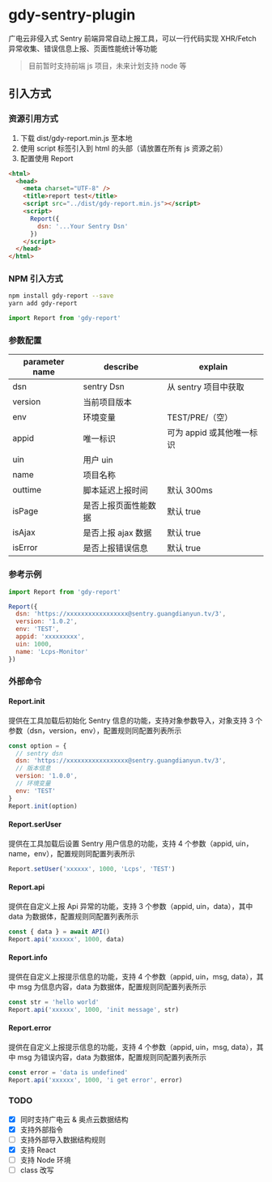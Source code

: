 <!--
 * @Author: Wzhcorcd
 * @Date: 2020-05-08 09:10:36
 * @LastEditTime: 2020-05-11 11:33:35
 * @LastEditors: Wzhcorcd
 * @Description: In User Settings Edit
 * @FilePath: /gdy-sentry-plugin/README.md
 -->

# gdy-sentry-plugin

广电云非侵入式 Sentry 前端异常自动上报工具，可以一行代码实现 XHR/Fetch 异常收集、错误信息上报、页面性能统计等功能

> 目前暂时支持前端 js 项目，未来计划支持 node 等

## 引入方式

### 资源引用方式

1. 下载 dist/gdy-report.min.js 至本地
2. 使用 script 标签引入到 html 的头部（请放置在所有 js 资源之前）
3. 配置使用 Report

```html
<html>
  <head>
    <meta charset="UTF-8" />
    <title>report test</title>
    <script src="../dist/gdy-report.min.js"></script>
    <script>
      Report({
        dsn: '...Your Sentry Dsn'
      })
    </script>
  </head>
</html>
```

### NPM 引入方式

```bash
npm install gdy-report --save
yarn add gdy-report
```

```javascript
import Report from 'gdy-report'
```

### 参数配置

| parameter name | describe             | explain                   |
| -------------- | -------------------- | ------------------------- |
| dsn            | sentry Dsn           | 从 sentry 项目中获取      |
| version        | 当前项目版本         |                           |
| env            | 环境变量             | TEST/PRE/（空）           |
| appid          | 唯一标识             | 可为 appid 或其他唯一标识 |
| uin            | 用户 uin             |                           |
| name           | 项目名称             |                           |
| outtime        | 脚本延迟上报时间     | 默认 300ms                |
| isPage         | 是否上报页面性能数据 | 默认 true                 |
| isAjax         | 是否上报 ajax 数据   | 默认 true                 |
| isError        | 是否上报错误信息     | 默认 true                 |

### 参考示例

```javascript
import Report from 'gdy-report'

Report({
  dsn: 'https://xxxxxxxxxxxxxxxxx@sentry.guangdianyun.tv/3',
  version: '1.0.2',
  env: 'TEST',
  appid: 'xxxxxxxxx',
  uin: 1000,
  name: 'Lcps-Monitor'
})
```

### 外部命令

#### Report.init

提供在工具加载后初始化 Sentry 信息的功能，支持对象参数导入，对象支持 3 个参数（dsn，version，env），配置规则同配置列表所示

```javascript
const option = {
  // sentry dsn
  dsn: 'https://xxxxxxxxxxxxxxxxx@sentry.guangdianyun.tv/3',
  // 版本信息
  version: '1.0.0',
  // 环境变量
  env: 'TEST'
}
Report.init(option)
```

#### Report.serUser

提供在工具加载后设置 Sentry 用户信息的功能，支持 4 个参数（appid, uin，name，env），配置规则同配置列表所示

```javascript
Report.setUser('xxxxxx', 1000, 'Lcps', 'TEST')
```

#### Report.api

提供在自定义上报 Api 异常的功能，支持 3 个参数（appid, uin，data），其中 data 为数据体，配置规则同配置列表所示

```javascript
const { data } = await API()
Report.api('xxxxxx', 1000, data)
```

#### Report.info

提供在自定义上报提示信息的功能，支持 4 个参数（appid, uin，msg, data），其中 msg 为信息内容，data 为数据体，配置规则同配置列表所示

```javascript
const str = 'hello world'
Report.api('xxxxxx', 1000, 'init message', str)
```

#### Report.error

提供在自定义上报提示信息的功能，支持 4 个参数（appid, uin，msg, data），其中 msg 为错误内容，data 为数据体，配置规则同配置列表所示

```javascript
const error = 'data is undefined'
Report.api('xxxxxx', 1000, 'i get error', error)
```

### TODO

- [x] 同时支持广电云 & 奥点云数据结构
- [x] 支持外部指令
- [ ] 支持外部导入数据结构规则
- [x] 支持 React
- [ ] 支持 Node 环境
- [ ] class 改写
